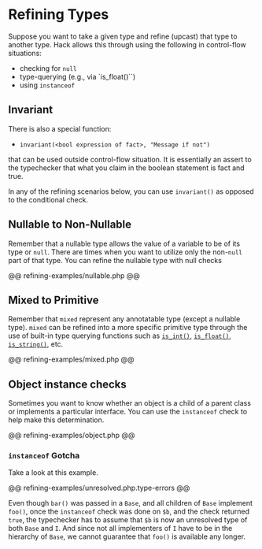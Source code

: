 # Refining Types

Suppose you want to take a given type and refine (upcast) that type to another type. Hack allows this through using the following in control-flow situations:

- checking for `null`
- type-querying (e.g., via `is_float()``)
- using `instanceof`

## Invariant

There is also a special function:

- `invariant(<bool expression of fact>, "Message if not")`

that can be used outside control-flow situation. It is essentially an assert to the typechecker that what you claim in the boolean statement is fact and true.

In any of the refining scenarios below, you can use `invariant()` as opposed to the conditional check.

## Nullable to Non-Nullable

Remember that a nullable type allows the value of a variable to be of its type or `null`. There are times when you want to utilize only the non-`null` part of that type. You can refine the nullable type with null checks

@@ refining-examples/nullable.php @@

## Mixed to Primitive

Remember that `mixed` represent any annotatable type (except a nullable type). `mixed` can be refined into a more specific primitive type through the use of built-in type querying functions such as [`is_int()`](http://php.net/manual/en/function.is-int.php), [`is_float()`](http://php.net/manual/en/function.is-float.php), [`is_string()`](http://php.net/manual/en/function.is-string.php), etc.

@@ refining-examples/mixed.php @@

## Object instance checks

Sometimes you want to know whether an object is a child of a parent class or implements a particular interface. You can use the `instanceof` check to help make this determination. 

@@ refining-examples/object.php @@

### `instanceof` Gotcha

Take a look at this example.

@@ refining-examples/unresolved.php.type-errors @@

Even though `bar()` was passed in a `Base`, and all children of `Base` implement `foo()`, once the `instanceof` check was done on `$b`, and the check returned `true`, the typechecker has to assume that `$b` is now an unresolved type of both `Base` and `I`. And since not all implementers of `I` have to be in the hierarchy of `Base`, we cannot guarantee that `foo()` is available any longer.
